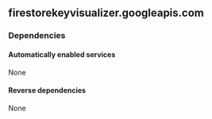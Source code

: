 ## firestorekeyvisualizer.googleapis.com

### Dependencies

#### Automatically enabled services

None

#### Reverse dependencies

None
